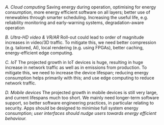 *A. Cloud computing*
Saving energy during operation, optimising for energy consumption, more energy efficient software on all layers; better use of renewables through smarter scheduling. Increasing the useful life, e.g. reliability monitoring and early-warning systems, degradation-aware operation

*B. Ultra-HD video & VR/AR*
Roll-out could lead to order of magnitude increases in video/3D traffic. To mitigate this, we need better compression (e.g. tailored, AI), local rendering (e.g. using FPGAs), better caching, energy-efficient edge computing.

*C. IoT*
The projected growth in IoT devices is huge, resulting in huge increase in network traffic as well as in emissions from production. To mitigate this, we need to increase the device lifespan; reducing energy consumption helps primarily with this; and use edge computing to reduce network traffic.

*D. Mobile devices*
The projected growth in mobile devices is still very large, and current lifespans much too short. We mainly need longer-term software support, so better software engineering practices, in particular relating to security. Apps should be designed to minimise full system energy consumption; *user interfaces should nudge users towards energy efficient behaviour.*

